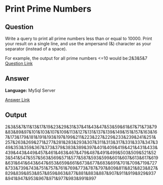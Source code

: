 # Print Prime Numbers






## Question
Write a query to print all prime numbers less than or equal to 10000. Print your result on a single line, and use the ampersand (&) character as your separator (instead of a space).

For example, the output for all prime numbers <=10 would be:2&3&5&7
 [Question Link](https://www.hackerrank.com/challenges/print-prime-numbers/problem)

## Answer
**Language:** MySql Server

[Answer Link](https://github.com/ShravaniVoddula/SQL/blob/main/HackerRank/Medium/Print%20Prime%20Numbers/Print%20Prime%20Numbers.sql)

## Output
2&3&5&7&11&13&17&19&23&29&31&37&41&43&47&53&59&61&67&71&73&79&83&89&97&101&103&107&109&113&127&131&137&139&149&151&157&163&167&173&179&181&191&193&197&199&211&223&227&229&233&239&241&251&257&263&269&271&277&281&283&293&307&311&313&317&331&337&347&349&353&359&367&373&379&383&389&397&401&409&419&421&431&433&439&443&449&457&461&463&467&479&487&491&499&503&509&521&523&541&547&557&563&569&571&577&587&593&599&601&607&613&617&619&631&641&643&647&653&659&661&673&677&683&691&701&709&719&727&733&739&743&751&757&761&769&773&787&797&809&811&821&823&827&829&839&853&857&859&863&877&881&883&887&907&911&919&929&937&941&947&953&967&971&977&983&991&997
